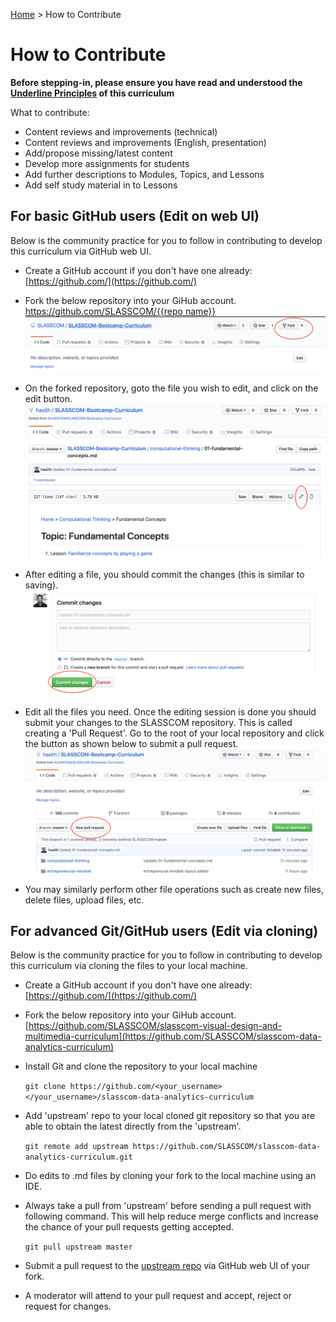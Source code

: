 [Home](./README.md) > How to Contribute

# How to Contribute

**Before stepping-in, please ensure you have read and understood the [Underline Principles](./README.md#underline-principles) of this curriculum**

What to contribute:

- Content reviews and improvements (technical)
- Content reviews and improvements (English, presentation)
- Add/propose missing/latest content
- Develop more assignments for students
- Add further descriptions to Modules, Topics, and Lessons
- Add self study material in to Lessons

## For basic GitHub users (Edit on web UI)

Below is the community practice for you to follow in contributing to develop this curriculum via GitHub web UI.

- Create a GitHub account if you don't have one already:
  [https://github.com/](https://github.com/)

- Fork the below repository into your GiHub account.
  [https://github.com/SLASSCOM/{{repo name}}](https://github.com/SLASSCOM/slasscom-data-analytics-curriculum)
  ![Github Fork](./assets/img/github_fork.png)

- On the forked repository, goto the file you wish to edit, and click on the edit button.
  ![Github Edit](./assets/img/github_edit.png)

- After editing a file, you should commit the changes (this is similar to saving).
  ![Github Commit](./assets/img/github_commit.png)

- Edit all the files you need. Once the editing session is done you should submit your changes to the SLASSCOM repository. This is called creating a 'Pull Request'. Go to the root of your local repository and click the button as shown below to submit a pull request.
  ![Github PR](./assets/img/github_pr.png)

- You may similarly perform other file operations such as create new files, delete files, upload files, etc.

## For advanced Git/GitHub users (Edit via cloning)

Below is the community practice for you to follow in contributing to develop this curriculum via cloning the files to your local machine.

- Create a GitHub account if you don't have one already:
  [https://github.com/](https://github.com/)

- Fork the below repository into your GiHub account.
  [https://github.com/SLASSCOM/slasscom-visual-design-and-multimedia-curriculum](https://github.com/SLASSCOM/slasscom-data-analytics-curriculum)

- Install Git and clone the repository to your local machine

  `git clone https://github.com/<your_username></your_username>/slasscom-data-analytics-curriculum`

- Add 'upstream' repo to your local cloned git repository so that you are able to obtain the latest directly from the 'upstream'.

  `git remote add upstream https://github.com/SLASSCOM/slasscom-data-analytics-curriculum.git`

- Do edits to .md files by cloning your fork to the local machine using an IDE.
- Always take a pull from 'upstream' before sending a pull request with following command. This will help reduce merge conflicts and increase the chance of your pull requests getting accepted.

  `git pull upstream master`

- Submit a pull request to the [upstream repo](https://github.com/SLASSCOM/slasscom-data-analytics-curriculum) via GitHub web UI of your fork.
- A moderator will attend to your pull request and accept, reject or request for changes.
